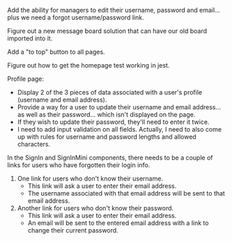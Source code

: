 Add the ability for managers to edit their username, password and email... plus we need a forgot username/password link.

Figure out a new message board solution that can have our old board imported into it.

Add a "to top" button to all pages.

Figure out how to get the homepage test working in jest.

Profile page:

-   Display 2 of the 3 pieces of data associated with a user's profile (username and email address).
-   Provide a way for a user to update their username and email address... as well as their password... which isn't displayed on the page.
-   If they wish to update their password, they'll need to enter it twice.
-   I need to add input validation on all fields. Actually, I need to also come up with rules for username and password lengths and allowed characters.

In the SignIn and SignInMini components, there needs to be a couple of links for users who have forgotten their login info.

1.  One link for users who don't know their username.
    -   This link will ask a user to enter their email address.
    -   The username associated with that email address will be sent to that email address.
2.  Another link for users who don't know their password.
    -   This link will ask a user to enter their email address.
    -   An email will be sent to the entered email address with a link to change their current password.
